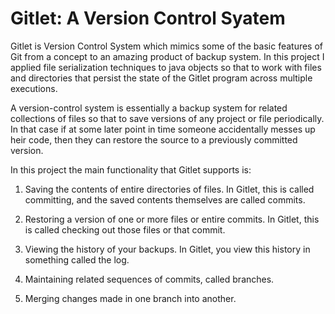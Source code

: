 # Gitlet: A Version Control Syatem

Gitlet is Version Control System which mimics some of the basic features of Git from a concept to an amazing product of backup system.
In this project I applied file serialization techniques to java objects so that to work with files and directories that persist the state of the Gitlet program across multiple executions.


A version-control system is essentially a backup system for related collections of files so that to save versions of any project or file periodically. In that case if at some later point in time someone accidentally messes up heir code, then they can restore the source to a previously committed version. 

In this project the main functionality that Gitlet supports is:

1. Saving the contents of entire directories of files. In Gitlet, this is called committing, and the saved contents themselves are called commits.

2. Restoring a version of one or more files or entire commits. In Gitlet, this is called checking out those files or that commit.

3. Viewing the history of your backups. In Gitlet, you view this history in something called the log.

4. Maintaining related sequences of commits, called branches.

5. Merging changes made in one branch into another.
